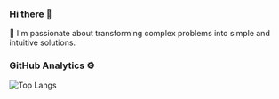 ### Hi there 👋 
🤩 I'm passionate about transforming complex problems into simple and intuitive solutions.  

### GitHub Analytics ⚙️
![Top Langs](https://github-readme-stats.vercel.app/api/top-langs/?username=rediberry)

